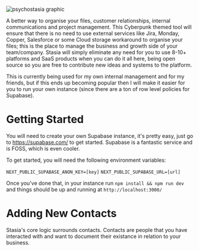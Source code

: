 ![psychostasia graphic](https://user-images.githubusercontent.com/99398403/222959200-11668430-670f-4454-91f2-815d1161916d.png)


A better way to organise your files, customer relationships, internal communications and project management. This Cyberpunk themed tool will ensure that there is no need to use external services like Jira, Monday, Copper, Salesforce or some Cloud storage workaround to organise your files; this is the place to manage the business and growth side of your team/company. Stasia will simply eliminate any need for you to use 8-10+ platforms and SaaS products when you can do it all here, being open source so you are free to contribute new ideas and systems to the platform.

This is currently being used for my own internal management and for my friends, but if this ends up becoming popular then I will make it easier for you to run your own instance (since there are a ton of row level policies for Supabase).

# Getting Started
You will need to create your own Supabase instance, it's pretty easy, just go to https://supabase.com/ to get started. Supabase is a fantastic service and is FOSS, which is even cooler.

To get started, you will need the following environment variables:

`NEXT_PUBLIC_SUPABASE_ANON_KEY=[key]`
`NEXT_PUBLIC_SUPABASE_URL=[url]`

Once you've done that, in your instance run `npm install && npm run dev` and things should be up and running at `http://localhost:3000/`

# Adding New Contacts
Stasia's core logic surrounds contacts. Contacts are people that you have interacted with and want to document their existance in relation to your business.

